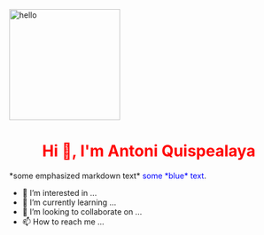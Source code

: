<img src="https://www.rdstation.com/blog/wp-content/uploads/sites/2/2017/09/thestocks.jpg" alt="hello" style="height:200px" >
<h1 align="center" style="color:red"> Hi 👋, I'm Antoni Quispealaya </h1>
<span text-decoration:none color: green> *some emphasized markdown text*</span>
<span style="color:blue">some *blue* text</span>.


- 👀 I’m interested in ...
- 🌱 I’m currently learning ...
- 💞️ I’m looking to collaborate on ...
- 📫 How to reach me ...

<!---
NosliwKuns/NosliwKuns is a ✨ special ✨ repository because its `README.md` (this file) appears on your GitHub profile.
You can click the Preview link to take a look at your changes.
--->
